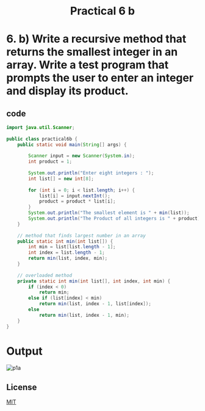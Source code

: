 <h1 align="center" style="margin-top: 0px;"> Practical 6 b </h1> 

# 6. 	b) Write a recursive method that returns the smallest integer in an array. Write a  test program that prompts the user to enter an integer and display its product. 

## code

```java
import java.util.Scanner;
 
public class practical6b {
    public static void main(String[] args) {
 
        Scanner input = new Scanner(System.in);
        int product = 1;
 
        System.out.println("Enter eight integers : ");
        int list[] = new int[8];
 
        for (int i = 0; i < list.length; i++) {
            list[i] = input.nextInt();
            product = product * list[i];
        }
        System.out.println("The smallest element is " + min(list));
        System.out.println("The Product of all integers is " + product);
    }
 
    // method that finds largest number in an array
    public static int min(int list[]) {
        int min = list[list.length - 1];
        int index = list.length - 1;
        return min(list, index, min);
    }
 
    // overloaded method
    private static int min(int list[], int index, int min) {
        if (index < 0)
            return min;
        else if (list[index] < min)
            return min(list, index - 1, list[index]);
        else
            return min(list, index - 1, min);
    }
}
```

# Output 

![p1a](https://hiren14.github.io/java_lab_050/output/practical6/output6b.png)

## License
[MIT](https://hiren14.github.io/java_lab_050/LICENSE)